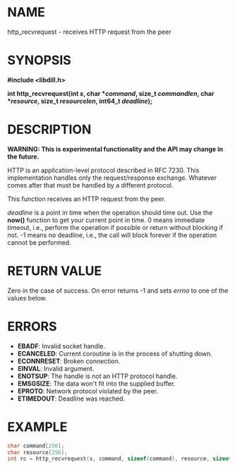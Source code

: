 # NAME

http_recvrequest - receives HTTP request from the peer

# SYNOPSIS

**#include &lt;libdill.h>**

**int http_recvrequest(int **_s_**, char **\*_command_**, size_t **_commandlen_**, char **\*_resource_**, size_t **_resourcelen_**, int64_t **_deadline_**);**

# DESCRIPTION

**WARNING: This is experimental functionality and the API may change in the future.**

HTTP is an application-level protocol described in RFC 7230. This implementation handles only the request/response exchange. Whatever comes after that must be handled by a different protocol.

This function receives an HTTP request from the peer. 

_deadline_ is a point in time when the operation should time out. Use the **now()** function to get your current point in time. 0 means immediate timeout, i.e., perform the operation if possible or return without blocking if not. -1 means no deadline, i.e., the call will block forever if the operation cannot be performed.

# RETURN VALUE

Zero in the case of success. On error returns -1 and sets _errno_ to one of the values below.

# ERRORS

* **EBADF**: Invalid socket handle.
* **ECANCELED**: Current coroutine is in the process of shutting down.
* **ECONNRESET**: Broken connection.
* **EINVAL**: Invalid argument.
* **ENOTSUP**: The handle is not an HTTP protocol handle.
* **EMSGSIZE**: The data won't fit into the supplied buffer.
* **EPROTO**: Network protocol violated by the peer.
* **ETIMEDOUT**: Deadline was reached.

# EXAMPLE

```c
char command[256];
char resource[256];
int rc = http_recvrequest(s, command, sizeof(command), resource, sizeof(resource), -1);
```
